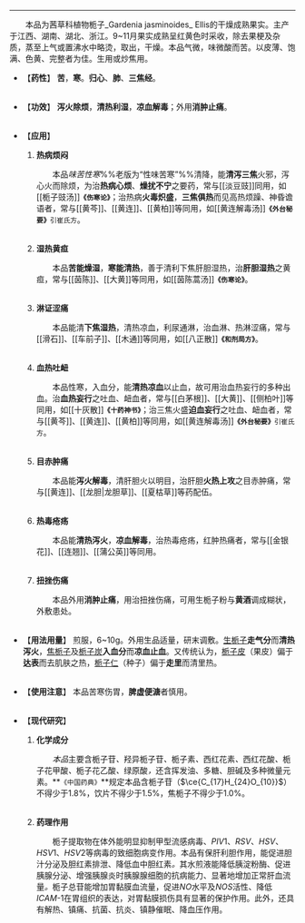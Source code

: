 ---

&emsp;&emsp;本品为茜草科植物栀子_Gardenia jasminoides_ Ellis的干燥成熟果实。主产于江西、湖南、湖北、浙江。9~11月果实成熟呈红黄色时采收，除去果梗及杂质，蒸至上气或置沸水中略烫，取出，干燥。本品气微，味微酸而苦。以皮薄、饱满、色黄、完整者为佳。生用或炒焦用。

- 【**药性**】
	**苦**，**寒**。**归心**、**肺**、**三焦经**。<br></br>

- 【**功效**】
	**泻火除烦**，**清热利湿**，**凉血解毒**；外用**消肿止痛**。<br></br>

- 【**应用**】
	1. **热病烦闷**
		
		&emsp;&emsp;本品<dfn>味苦性寒</dfn>%%老版为“性味苦寒”%%清降，能**清泻三焦**火邪，泻心火而除烦，为治**热病心烦**、**燥扰不宁**之要药，常与[[淡豆豉]]同用，如[[栀子豉汤]]**`《伤寒论》`**；治热病**火毒炽盛**，**三焦俱热**而见高热烦躁、神昏谵语者，常与[[黄芩]]、[[黄连]]、[[黄柏]]等同用，如[[黄连解毒汤]]**`《外台秘要》`**`引崔氏方`。<br></br>
	
	2. **湿热黄疸**
		
		&emsp;&emsp;本品**苦能燥湿**，**寒能清热**，善于清利下焦肝胆湿热，治**肝胆湿热**之黄疸，常与[[茵陈]]、[[大黄]]等同用，如[[茵陈蒿汤]]**`《伤寒论》`**。<br></br>
	
	3. **淋证涩痛**
		
		&emsp;&emsp;本品能清**下焦湿热**，清热凉血，利尿通淋，治血淋、热淋涩痛，常与[[滑石]]、[[车前子]]、[[木通]]等同用，如[[八正散]]**`《和剂局方》`**。<br></br>
	
	4. **血热吐衄**
		
		&emsp;&emsp;本品性寒，入血分，能**清热凉血**以止血，故可用治血热妄行的多种出血。治**血热妄行**之吐血、衄血者，常与[[白茅根]]、[[大黄]]、[[侧柏叶]]等同用，如[[十灰散]]**`《十药神书》`**；治三焦火盛**迫血妄行**之吐血、衄血者，常与[[黄芩]]、[[黄连]]、[[黄柏]]等同用，如[[黄连解毒汤]]**`《外台秘要》`**`引崔氏方`。<br></br>
	
	5. **目赤肿痛**
		
		&emsp;&emsp;本品能**泻火解毒**，清肝胆火以明目，治肝胆**火热上攻**之目赤肿痛，常与[[黄连]]、[[龙胆|龙胆草]]、[[夏枯草]]等药配伍。<br></br>
	
	6. **热毒疮疡**
		
		&emsp;&emsp;本品能**清热泻火**，**凉血解毒**，治热毒疮疡，红肿热痛者，常与[[金银花]]、[[连翘]]、[[蒲公英]]等同用。<br></br>
	
	7. **扭挫伤痛**
		
		&emsp;&emsp;本品外用**消肿止痛**，用治扭挫伤痛，可用生栀子粉与**黄酒**调成糊状，外敷患处。<br></br>

- 【**用法用量**】
	煎服，6~10g。外用生品适量，研末调敷。<ins>生栀子</ins>**走气分**而**清热泻火**，<ins>焦栀子</ins>及<ins>栀子炭</ins>**入血分**而**凉血止血**。又传统认为，<ins>栀子皮</ins>（果皮）偏于**达表**而去肌肤之热，<ins>栀子仁</ins>（种子）偏于**走里**而清里热。<br></br>

- 【**使用注意**】
	本品苦寒伤胃，**脾虚便溏**者慎用。<br></br>

- 【**现代研究**】
	1. **化学成分**
		
		&emsp;&emsp;<dfn>本品</dfn>主要含栀子苷<dfn>、</dfn>羟异栀子苷<dfn>、</dfn>栀子素<dfn>、</dfn>西红花素<dfn>、</dfn>西红花酸<dfn>、</dfn>栀子花甲酸<dfn>、</dfn>栀子花乙酸<dfn>、</dfn>绿原酸<dfn>，</dfn>还含挥发油、多糖、胆碱及多种微量元素。**`《中国药典》`**规定本品含栀子苷（$\ce{C_{17}H_{24}O_{10}}$）不得少于1.8%，饮片不得少于1.5%，焦栀子不得少于1.0%。<br></br>
	
	2. **药理作用**
		
		&emsp;&emsp;栀子提取物在体外能明显抑制甲型流感病毒、$PIV1$、$RSV$、$HSV$、$HSV1$、$HSV2$等病毒的致细胞病变作用。本品有保肝利胆作用，能促进胆汁分泌及胆红素排泄、降低血中胆红素<dfn>。</dfn>其水煎液能降低胰淀粉酶、促进胰腺分泌、增强胰腺炎时胰腺腺细胞的抗病能力、显著地增加正常肝血流量<dfn>。</dfn>栀子总苷能增加胃黏膜血流量，促进$NO$水平及$NOS$活性、降低$ICAM$-$1$在胃组织的表达，对胃黏膜损伤具有显著的保护作用。此外，还具有解热、镇痛、抗菌、抗炎、镇静催眠、降血压作用。